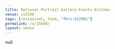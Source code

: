 ```yaml
---
title: National Portrait Gallery Events Kitchen
venue: v15598
tags: [restaurant, food, "fhrs:412001"]
permalink: /v/15598/
layout: venue
---
```

null